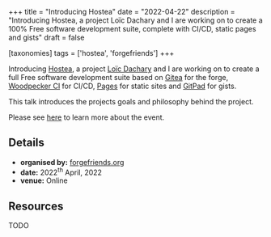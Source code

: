+++
title = "Introducing Hostea"
date = "2022-04-22"
description = "Introducing Hostea, a project Loïc Dachary and I are working on to create a 100% Free software development suite, complete with CI/CD, static pages and gists"
draft = false

[taxonomies]
tags = ['hostea', 'forgefriends']
+++

Introducing [Hostea](https://hostea.org), a project [Loïc
Dachary](https://dachary.org) and I are working on to create a full Free
software development suite based on
[Gitea](https://gitea.io) for the forge, [Woodpecker
CI](https://woodpecker-ci.org) for CI/CD,
[Pages](https://github.com/realaravinth/pages) for static sites and
[GitPad](https://gitpad.org) for gists.

This talk introduces the projects goals and philosophy behind the
project.

Please see
[here](https://forum.forgefriends.org/t/forgefriends-monthly-update-april-22st-2022-5pm-6pm-utc-2/673)
to learn more about the event.

## Details

-   **organised by:** [forgefriends.org](https://forgefriends.org)
-   **date:** 2022<sup>th</sup> April, 2022
-   **venue:** Online

## Resources

TODO
